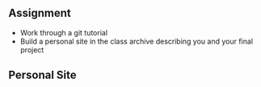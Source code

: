 ## Assignment

- Work through a git tutorial
- Build a personal site in the class archive describing you and your final project

## Personal Site
